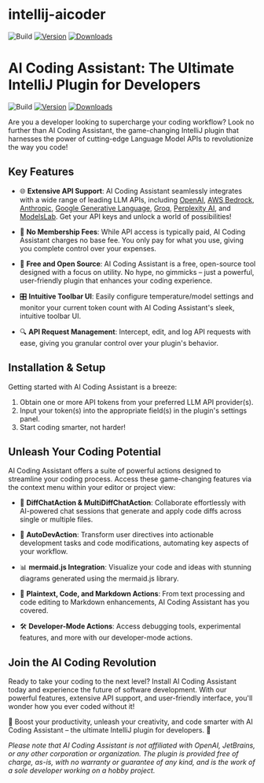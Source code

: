 # intellij-aicoder

![Build](https://github.com/SimiaCryptus/intellij-aicoder/workflows/Build/badge.svg)
[![Version](https://img.shields.io/jetbrains/plugin/v/20724-ai-coding-assistant.svg)](https://plugins.jetbrains.com/plugin/20724-ai-coding-assistant)
[![Downloads](https://img.shields.io/jetbrains/plugin/d/20724-ai-coding-assistant.svg)](https://plugins.jetbrains.com/plugin/20724-ai-coding-assistant)

<!-- Plugin description -->

# **AI Coding Assistant: The Ultimate IntelliJ Plugin for Developers**

![Build](https://github.com/SimiaCryptus/intellij-aicoder/workflows/Build/badge.svg)
[![Version](https://img.shields.io/jetbrains/plugin/v/20724-ai-coding-assistant.svg)](https://plugins.jetbrains.com/plugin/20724-ai-coding-assistant)
[![Downloads](https://img.shields.io/jetbrains/plugin/d/20724-ai-coding-assistant.svg)](https://plugins.jetbrains.com/plugin/20724-ai-coding-assistant)

Are you a developer looking to supercharge your coding workflow? Look no further than AI Coding Assistant, the
game-changing IntelliJ plugin that harnesses the power of cutting-edge Language Model APIs to revolutionize the way you
code!

## **Key Features**

* 🌐 **Extensive API Support**: AI Coding Assistant seamlessly integrates with a wide range of leading LLM APIs,
  including [OpenAI](https://platform.openai.com/), [AWS Bedrock](https://console.aws.amazon.com/bedrock/), [Anthropic](https://api.anthropic.com/v1), [Google Generative Language](https://generativelanguage.googleapis.com/), [Groq](https://console.groq.com/), [Perplexity AI](https://www.perplexity.ai/),
  and [ModelsLab](https://modelslab.com/dashboard/). Get your API keys and unlock a world of possibilities!

* 💸 **No Membership Fees**: While API access is typically paid, AI Coding Assistant charges no base fee. You only pay
  for what you use, giving you complete control over your expenses.

* 🌟 **Free and Open Source**: AI Coding Assistant is a free, open-source tool designed with a focus on utility. No hype,
  no gimmicks – just a powerful, user-friendly plugin that enhances your coding experience.

* 🎛️ **Intuitive Toolbar UI**: Easily configure temperature/model settings and monitor your current token count with AI
  Coding Assistant's sleek, intuitive toolbar UI.

* 🔍 **API Request Management**: Intercept, edit, and log API requests with ease, giving you granular control over your
  plugin's behavior.

## **Installation & Setup**

Getting started with AI Coding Assistant is a breeze:

1. Obtain one or more API tokens from your preferred LLM API provider(s).
2. Input your token(s) into the appropriate field(s) in the plugin's settings panel.
3. Start coding smarter, not harder!

## **Unleash Your Coding Potential**

AI Coding Assistant offers a suite of powerful actions designed to streamline your coding process. Access these
game-changing features via the context menu within your editor or project view:

* 💬 **DiffChatAction & MultiDiffChatAction**: Collaborate effortlessly with AI-powered chat sessions that generate and
  apply code diffs across single or multiple files.

* 🚀 **AutoDevAction**: Transform user directives into actionable development tasks and code modifications, automating
  key aspects of your workflow.

* 📊 **mermaid.js Integration**: Visualize your code and ideas with stunning diagrams generated using the mermaid.js
  library.

* 📝 **Plaintext, Code, and Markdown Actions**: From text processing and code editing to Markdown enhancements, AI Coding
  Assistant has you covered.

* 🛠️ **Developer-Mode Actions**: Access debugging tools, experimental features, and more with our developer-mode
  actions.

## **Join the AI Coding Revolution**

Ready to take your coding to the next level? Install AI Coding Assistant today and experience the future of software
development. With our powerful features, extensive API support, and user-friendly interface, you'll wonder how you ever
coded without it!

🌟 Boost your productivity, unleash your creativity, and code smarter with AI Coding Assistant – the ultimate IntelliJ
plugin for developers. 🌟

*Please note that AI Coding Assistant is not affiliated with OpenAI, JetBrains, or any other corporation or
organization. The plugin is provided free of charge, as-is, with no warranty or guarantee of any kind, and is the work
of a sole developer working on a hobby project.*

<!-- Plugin description end -->